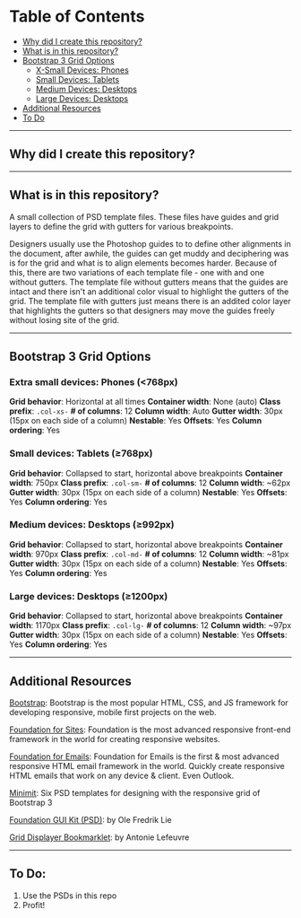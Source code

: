 Table of Contents
====================
* [Why did I create this repository?](#why-did-i-create-this-repository)
* [What is in this repository?](#what-is-in-this-repository)
* [Bootstrap 3 Grid Options](#bootstrap-3-grid-options)
	* [X-Small Devices: Phones](#extra-small-devices-phones-768px)
	* [Small Devices: Tablets](#small-devices-tablets-768px)
	* [Medium Devices: Desktops](#medium-devices-desktops-992px)
	* [Large Devices: Desktops](#large-devices-desktops-1170px)
* [Additional Resources](#additional-resources)
* [To Do](#to-do)

----

## Why did I create this repository?

----

## What is in this repository?

A small collection of PSD template files. These files have guides and grid layers to define the grid with gutters for various breakpoints.

Designers usually use the Photoshop guides to to define other alignments in the document, after awhile, the guides can get muddy and deciphering was is for the grid and what is to align elements becomes harder. Because of this, there are two variations of each template file - one with and one without gutters. The template file without gutters means that the guides are intact and there isn't an additional color visual to highlight the gutters of the grid. The template file with gutters just means there is an addited color layer that highlights the gutters so that designers may move the guides freely without losing site of the grid.

----

## Bootstrap 3 Grid Options
### Extra small devices: Phones (<768px)
**Grid behavior**: Horizontal at all times
**Container width**: None (auto)
**Class prefix**: `.col-xs-`
**# of columns**: 12
**Column width**: Auto
**Gutter width**: 30px (15px on each side of a column)
**Nestable**: Yes
**Offsets**: Yes
**Column ordering**: Yes

### Small devices: Tablets (&ge;768px)
**Grid behavior**: Collapsed to start, horizontal above breakpoints
**Container width**: 750px
**Class prefix**: `.col-sm-`
**# of columns**: 12
**Column width**: ~62px
**Gutter width**: 30px (15px on each side of a column)
**Nestable**: Yes
**Offsets**: Yes
**Column ordering**: Yes

### Medium devices: Desktops (&ge;992px)
**Grid behavior**: Collapsed to start, horizontal above breakpoints
**Container width**: 970px
**Class prefix**: `.col-md-`
**# of columns**: 12
**Column width**: ~81px
**Gutter width**: 30px (15px on each side of a column)
**Nestable**: Yes
**Offsets**: Yes
**Column ordering**: Yes

### Large devices: Desktops (&ge;1200px)
**Grid behavior**: Collapsed to start, horizontal above breakpoints
**Container width**: 1170px
**Class prefix**: `.col-lg-`
**# of columns**: 12
**Column width**: ~97px
**Gutter width**: 30px (15px on each side of a column)
**Nestable**: Yes
**Offsets**: Yes
**Column ordering**: Yes

----

## Additional Resources
[Bootstrap](http://getbootstrap.com/css/): Bootstrap is the most popular HTML, CSS, and JS framework for developing responsive, mobile first projects on the web.

[Foundation for Sites](http://foundation.zurb.com/sites.html): Foundation is the most advanced responsive front-end framework in the world for creating responsive websites.

[Foundation for Emails](http://foundation.zurb.com/emails.html): Foundation for Emails is the first & most advanced responsive HTML email framework in the world. Quickly create responsive HTML emails that work on any device & client. Even Outlook.

[Minimit](http://www.minimit.com/articles/tips-resources/bootstrap-3-responsive-grid-psd-templates): Six PSD templates for designing with the responsive grid of Bootstrap 3

[Foundation GUI Kit (PSD)](http://foundationpress.olefredrik.com/ui-kits/foundation-ui-kit-for-photoshop): by Ole Fredrik Lie

[Grid Displayer Bookmarklet](http://alefeuvre.github.io/foundation-grid-displayer/): by Antonie Lefeuvre

----

## To Do:
1. Use the PSDs in this repo
2. Profit!

